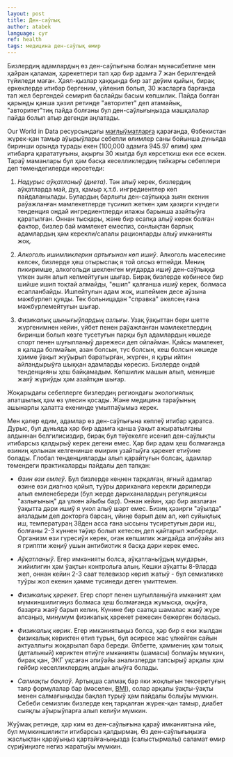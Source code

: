 ```yaml
---
layout: post
title: Ден-саўлық
author: atabek
language: cyr
ref: health
tags: медицина ден-саўлық өмир
---
```


Бизлердиң адамлардың өз ден-саўлығына болған мүнәсибетине мен ҳайран қаламан, ҳәрекетлери тап ҳәр бир адамға 7 жан берилгендей түйиледи маған. Ҳаял-қызлар ҳаққында бир зат деўим қыйын, бирақ еркеклерде итибар бергеним, үйленип болып, 30 жасларға барғанда тап жел бергендей семирип баслайды басым көпшилик. Пайда болған қарынды қанша ҳәзил ретинде "авторитет" деп атамайық, "авторитет"тиң пайда болғаны бул ден-саўлығыңызда машқалалар пайда болып атыр дегенди аңлатады.

Our World in Data ресурсындағы [мағлыўматларға](https://ourworldindata.org/grapher/cardiovascular-disease-death-rates?tab=table) қарағанда, Өзбекистан жүрек-қан тамыр аўырыўлары себепли өлимлер саны бойынша дүньяда биринши орында турады екен (100,000 адамға 945.97 өлим) ҳәм итибарға қарататуғыны, ақырғы 30 жылда бул көрсеткиш еки есе өскен. Тараў маманлары бул ҳәм басқа кеселликлердиң тийкарғы себеплери деп төмендегилерди көрсетеди:

1. _Надурыс аўқатланыў (диета)_. Тән алыў керек, бизлердиң аўқатларда май, дуз, қамыр ҳ.т.б. ингредиентлер көп пайдаланылады. Булардың барлығы ден-саўлыққа зыян екенин раўажланған мәмлекетлерде түсинип жеткен ҳәм ҳәзирги күндеги тенденция ондай ингредиентлерди илажы барынша азайтыўға қаратылған. Оннан тысқары, және бир есапқа алыў керек болған фактор, бизлер бай мәмлекет емеспиз, сонлықтан барлық адамлардың ҳәм керекли/сапалы рационларды алыў имкәнияты жоқ.

2. _Алкоголь ишимликлерин артығынан көп ишиў_. Алкоголь мәселесине келсек, бизлерде ҳеш отырыспақ я той олсыз өтпейди. Мениң пикиримше, алкогольди шекленген муғдарда ишиў ден-саўлыққа үлкен зыян алып келмейтуғын шығар. Бирақ бизлерде көбинесе бир шийше ишип тоқтай алмайды, "өшип" қалғанша ишиў керек, болмаса есапланбайды. Ишпейтуғын адам жоқ, ишпеймен десе аўзына мәжбүрлеп қуяды. Тек больницадан "справка" әкелсең ғана мәжбүрлемейтуғын шығар.

3. _Физикалық шынығыўлардың азлығы_. Узақ ўақыттан бери шетте жүргенимнен кейин, үйбет пенен раўажланған мәмлекетлердиң биринши болып көзге тусетуғын парқы бул адамлардың көшеде спорт пенен шуғылланыў дәрежеси деп ойлайман. Қайсы мәмлекет, я қалада болмайын, азан болсын, түс болсын, кеш болсын көшеде ҳәмме ўақыт жуўырып баратырған, жүрген, я қуры ийтин айландырыўға шыққан адамларды көресиз. Бизлерде ондай тенденцияны ҳеш байқамадым. Көпшилик машын алып, мениңше жаяў жүриўды ҳәм азайтқан шығар.

Жоқарыдағы себеплерге бизлердиң региондағы экологиялық апатшылық ҳәм өз үлесин қосады. Және медицина тараўының ашынарлы ҳалатта екенинде умытпаўымыз керек.

Мен қәлер едим, адамлар өз ден-саўлығына көплеў итибар қаратса. Дурыс, бул дүньяда ҳәр бир адамға қанша ўақыт ажыратылғаны алдыннан белгилисиздир, бирақ бул тәўекелге исенип ден-саўлықты итибарсыз қалдырыў керек дегени емес. Ҳәр бир адам ҳеш болмағанда өзиниң қолынан келгенинше өмирин узайтыўға ҳәрекет етиўине болады. Глобал тенденцияларды алып қарайтуғын болсақ, адамлар төмендеги практикаларды пайдалы деп тапқан:

- _Өзин өзи емлеў_. Бул бизлерде кеңнен тарқалған, яғный адамлар өзине өзи диагноз қойып, туўры дәриханаға керекли дәрилерди алып емленебереди (бул жерде дәриханалардың регуляциясы "азлығының" да үлкен айыбы бар). Оннан кейин, ҳәр бир аязлаған ўақытта дәри ишиў я укол алыў шәрт емес. Бизиң ҳәзирги "аўылда" аязладым деп докторға барсаң, үйиңе барып дем ал, көп суйықлық иш, температураң 38ден асса ғана ыссыны түсиретуғын дәри иш, болғаны 2-3 күннен тәўир болып кетесең деп қайтарып жибереди. Организм өзи гүресиўи керек, оған көпшилик жағдайда әпиўайы аяз я гриппти жеңиў ушын антибиотик я басқа дәри керек емес.

- _Аўқатланыў_. Егер имкәнияты болса, аўқатланыўдың муғдарын, жийилигин ҳәм ўақтын контрольға алың. Кешки аўқатты 8-9ларда жеп, оннан кейин 2-3 саат телевизор көрип жатыў - бул семизликке туўры жол екенин ҳәмме түсинеди деген үмиттемен.

- _Физикалық ҳәрекет_. Егер спорт пенен шуғылланыўға имкәният ҳәм мүмкиншилигиңиз болмаса ҳеш болмағанда жумысқа, оқыўға, базарға жаяў барып келиң. Күнине бир саатқа шамалас жаяў жүре алсаңыз, минумум физикалық ҳәрекет режесин бежерген боласыз.

- _Физикалық көрик_. Егер имкәниятыңыз болса, ҳәр бир я еки жылдан физикалық көриктен өтип турың, бул әсиресе жас үлкейген сайын актуаллығы жоқарылап бара береди. Әлбетте, ҳәммениң ҳәм толық (детальный) көриктен өтиўге имкәнияты (шамасы) болмаўы мүмкин, бирақ қан, ЭКГ уқсаған әпиўайы анализлерди тапсырыў арқалы ҳәм гейбир кеселликлердиң алдын алыўға болады.

- _Салмақты бақлаў_. Артықша салмақ бар яки жоқлығын тексеретуғың таяр формулалар бар (мәселен, [BMI](https://ru.wikipedia.org/wiki/%D0%98%D0%BD%D0%B4%D0%B5%D0%BA%D1%81_%D0%BC%D0%B0%D1%81%D1%81%D1%8B_%D1%82%D0%B5%D0%BB%D0%B0)), солар арқалы ўақты-ўақты менен салмағыңызды бақлап турыў ҳәм пайдалы болыўы мүмкин. Себеби семизлик бизлерде кең тарқалған жүрек-қан тамыр, диабет сыяқлы аўырыўларға алып келиўи мүмкин.

Жуўмақ ретинде, ҳәр ким өз ден-саўлығына қараў имкәниятына ийе, бул мүмкиншиликти итибарсыз қалдырмаң. Өз ден-саўлығыңызға жаслықтан қараўыңыз қартайғаныңызда (салыстырмалы) саламат өмир сүриўиңизге негиз жаратыўы мүмкин.
